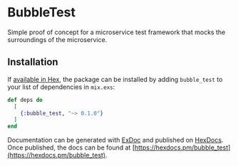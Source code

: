 # BubbleTest

Simple proof of concept for a microservice test framework that mocks the surroundings of the microservice.

## Installation

If [available in Hex](https://hex.pm/docs/publish), the package can be installed
by adding `bubble_test` to your list of dependencies in `mix.exs`:

```elixir
def deps do
  [
    {:bubble_test, "~> 0.1.0"}
  ]
end
```

Documentation can be generated with [ExDoc](https://github.com/elixir-lang/ex_doc)
and published on [HexDocs](https://hexdocs.pm). Once published, the docs can
be found at [https://hexdocs.pm/bubble_test](https://hexdocs.pm/bubble_test).

